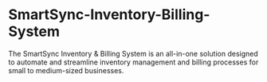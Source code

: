 # SmartSync-Inventory-Billing-System
The SmartSync Inventory &amp; Billing System is an all-in-one solution designed to automate and streamline inventory management and billing processes for small to medium-sized businesses.
